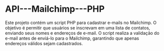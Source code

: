 # API---Mailchimp---PHP
Este projeto contém um script PHP para cadastrar e-mails no Mailchimp. O objetivo é permitir que usuários se inscrevam em uma lista de contatos, enviando seus nomes e endereços de e-mail. O script realiza a validação do e-mail antes de enviá-lo para o Mailchimp, garantindo que apenas endereços válidos sejam cadastrados.
